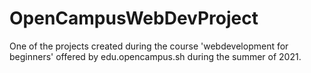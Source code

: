 # OpenCampusWebDevProject

One of the projects created during the course 'webdevelopment for beginners' offered by edu.opencampus.sh during the summer of 2021.
